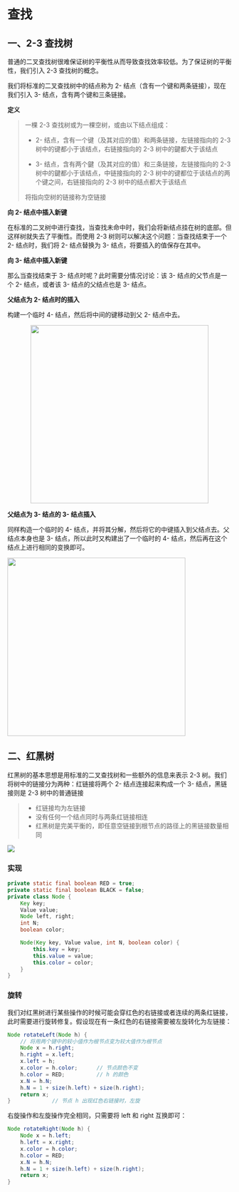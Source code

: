 # 查找

## 一、2-3 查找树

普通的二叉查找树很难保证树的平衡性从而导致查找效率较低。为了保证树的平衡性，我们引入 2-3 查找树的概念。

我们将标准的二叉查找树中的结点称为 2- 结点（含有一个键和两条链接），现在我们引入 3- 结点，含有两个键和三条链接。

**定义**

> 一棵 2-3 查找树或为一棵空树，或由以下结点组成：
>
> - 2- 结点，含有一个键（及其对应的值）和两条链接，左链接指向的 2-3 树中的键都小于该结点，右链接指向的 2-3 树中的鍵都大于该结点
>
> - 3- 结点，含有两个鍵（及其对应的值）和三条链接，左链接指向的 2-3 树中的鍵都小于该结点，中链接指向的 2-3 树中的键都位于该结点的两个键之间，右链接指向的 2-3 树中的结点都大于该结点
>
> 将指向空树的链接称为空链接

**向 2- 结点中插入新键**

在标准的二叉树中进行查找，当查找未命中时，我们会将新结点挂在树的底部。但这样树就失去了平衡性。而使用 2-3 树则可以解决这个问题：当查找结束于一个 2- 结点时，我们将 2- 结点替换为 3- 结点，将要插入的值保存在其中。

**向 3- 结点中插入新键**

那么当查找结束于 3- 结点时呢？此时需要分情况讨论：该 3- 结点的父节点是一个 2- 结点，或者该 3- 结点的父结点也是 3- 结点。

**父结点为 2- 结点时的插入**

构建一个临时 4- 结点，然后将中间的键移动到父 2- 结点中去。

<div align="center"><img src="http://oqag5mdvp.bkt.clouddn.com/201805301926_12.jpg" width="400"/></div>

**父结点为 3- 结点的 3- 结点插入**

同样构造一个临时的 4- 结点，并将其分解，然后将它的中键插入到父结点去。父结点本身也是 3- 结点，所以此时又构建出了一个临时的 4- 结点，然后再在这个结点上进行相同的变换即可。

<img src="http://oqag5mdvp.bkt.clouddn.com/201805301933_934.jpg" width="400" />

## 二、红黑树

红黑树的基本思想是用标准的二叉查找树和一些额外的信息来表示 2-3 树。我们将树中的链接分为两种：红链接将两个 2- 结点连接起来构成一个 3- 结点，黑链接则是 2-3 树中的普通链接

> - 红链接均为左链接
> - 没有任何一个结点同时与两条红链接相连
> - 红黑树是完美平衡的，即任意空链接到根节点的路径上的黑链接数量相同

![](http://oqag5mdvp.bkt.clouddn.com/201805301903_528.jpg)

### 实现

```java
private static final boolean RED = true;
private static final boolean BLACK = false;
private class Node {
    Key key;
    Value value;
    Node left, right;
    int N;
    boolean color;

    Node(Key key, Value value, int N, boolean color) {
        this.key = key;
        this.value = value;
        this.color = color;
    }
}
```

### 旋转

我们对红黑树进行某些操作的时候可能会穿红色的右链接或者连续的两条红链接，此时需要进行旋转修复。假设现在有一条红色的右链接需要被左旋转化为左链接：

```java
Node rotateLeft(Node h) {
    // 将用两个键中的较小值作为根节点变为较大值作为根节点
    Node x = h.right;
    h.right = x.left;
    x.left = h;
    x.color = h.color;      // 节点颜色不变
    h.color = RED;          // h 的颜色
    x.N = h.N;
    h.N = 1 + size(h.left) + size(h.right);
    return x;
}             // 节点 h 出现红色右链接时，左旋
```

右旋操作和左旋操作完全相同，只需要将 left 和 right 互换即可：

```java
Node rotateRight(Node h) {
    Node x = h.left;
    h.left = x.right;
    x.color = h.color;
    h.color = RED;
    x.N = h.N;
    h.N = 1 + size(h.left) + size(h.right);
    return x;
}
```

